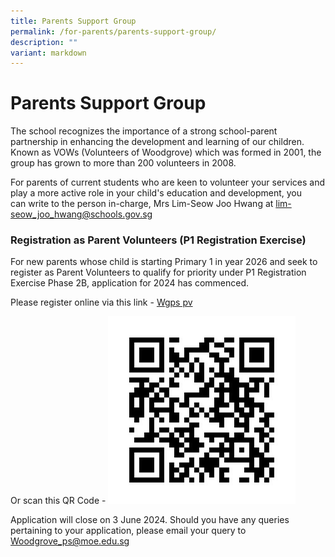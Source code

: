 ```yaml
---
title: Parents Support Group
permalink: /for-parents/parents-support-group/
description: ""
variant: markdown
---
```

# **Parents Support Group**

The school recognizes the importance of a strong school-parent partnership in enhancing the development and learning of our children. Known as VOWs (Volunteers of Woodgrove) which was formed in 2001, the group has grown to more than 200 volunteers in 2008.

For parents of current students&nbsp;who are keen to volunteer your services and play a more active role in your child's education and development, you can&nbsp;write to the person in-charge, Mrs Lim-Seow Joo Hwang at&nbsp;[lim-seow\_joo\_hwang@schools.gov.sg](mailto:lim-seow_joo_hwang@schools.gov.sg)

### Registration as Parent Volunteers (P1 Registration Exercise)

For new parents whose child is starting Primary 1 in year 2026 and seek to register as Parent Volunteers to qualify for priority under P1 Registration Exercise Phase 2B, application for 2024 has commenced.

Please register online via this link - [Wgps pv](https://form.gov.sg/5cbd8a02f1a552001745f7a7)

Or scan this QR Code - ![](/images/QR_Code_.jpg)

Application will close on 3 June 2024.
Should you have any queries pertaining to your application, please email your query to [Woodgrove_ps@moe.edu.sg](mailto:Woodgrove_ps@moe.edu.sg)